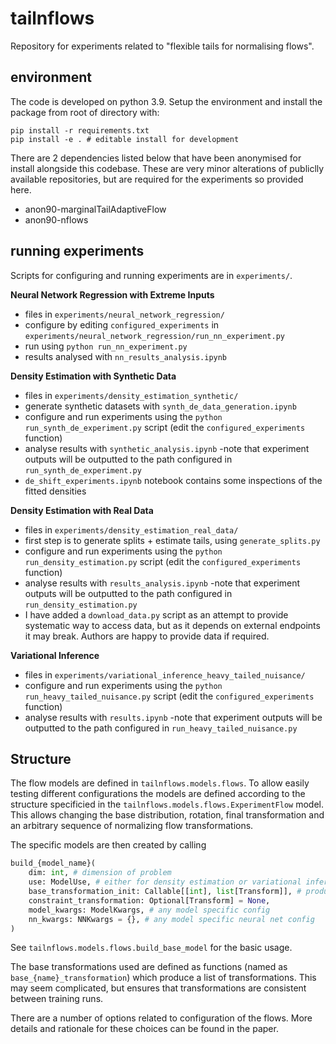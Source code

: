 # tailnflows
Repository for experiments related to "flexible tails for normalising flows".

## environment

The code is developed on python 3.9.
Setup the environment and install the package from root of directory with:
```
pip install -r requirements.txt
pip install -e . # editable install for development
```
There are 2 dependencies listed below that have been anonymised for install alongside this codebase.
These are very minor alterations of publiclly available repositories, but are required for the experiments so provided here.
- anon90-marginalTailAdaptiveFlow
- anon90-nflows

## running experiments
Scripts for configuring and running experiments are in `experiments/`.

**Neural Network Regression with Extreme Inputs**
- files in `experiments/neural_network_regression/`
- configure by editing `configured_experiments` in `experiments/neural_network_regression/run_nn_experiment.py`
- run using `python run_nn_experiment.py`
- results analysed with `nn_results_analysis.ipynb`

**Density Estimation with Synthetic Data**
- files in `experiments/density_estimation_synthetic/`
- generate synthetic datasets with `synth_de_data_generation.ipynb`
- configure and run experiments using the `python run_synth_de_experiment.py` script (edit the `configured_experiments` function)
- analyse results with `synthetic_analysis.ipynb`
    -note that experiment outputs will be outputted to the path configured in `run_synth_de_experiment.py`
- `de_shift_experiments.ipynb` notebook contains some inspections of the fitted densities

**Density Estimation with Real Data**
- files in `experiments/density_estimation_real_data/`
- first step is to generate splits + estimate tails, using `generate_splits.py`
- configure and run experiments using the `python run_density_estimation.py` script (edit the `configured_experiments` function)
- analyse results with `results_analysis.ipynb`
    -note that experiment outputs will be outputted to the path configured in `run_density_estimation.py`
- I have added a `download_data.py` script as an attempt to provide systematic way to access data, but as it depends on external endpoints it may break. Authors are happy to provide data if required.

**Variational Inference**
- files in `experiments/variational_inference_heavy_tailed_nuisance/`
- configure and run experiments using the `python run_heavy_tailed_nuisance.py` script (edit the `configured_experiments` function)
- analyse results with `results.ipynb`
    -note that experiment outputs will be outputted to the path configured in `run_heavy_tailed_nuisance.py`


## Structure

The flow models are defined in `tailnflows.models.flows`.
To allow easily testing different configurations the models are defined according to the structure specificied in the `tailnflows.models.flows.ExperimentFlow` model.
This allows changing the base distribution, rotation, final transformation and an arbitrary sequence of normalizing flow transformations.

The specific models are then created by calling 
```python
build_{model_name}(
    dim: int, # dimension of problem
    use: ModelUse, # either for density estimation or variational inference 
    base_transformation_init: Callable[[int], list[Transform]], # produce the sequence of transformations in data->noise direction
    constraint_transformation: Optional[Transform] = None,
    model_kwargs: ModelKwargs, # any model specific config
    nn_kwargs: NNKwargs = {}, # any model specific neural net config
)
```
See `tailnflows.models.flows.build_base_model` for the basic usage.

The base transformations used are defined as functions (named as `base_{name}_transformation`) which produce a list of transformations. This may seem complicated, but ensures that transformations are consistent between training runs.

There are a number of options related to configuration of the flows.
More details and rationale for these choices can be found in the paper.
